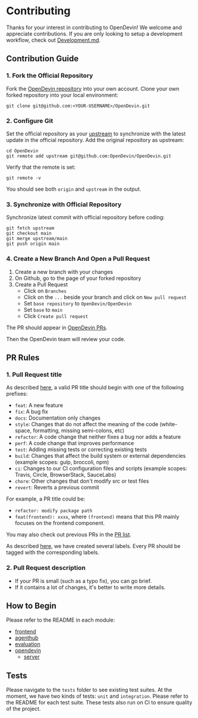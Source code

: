 # Contributing
Thanks for your interest in contributing to OpenDevin! We welcome and appreciate contributions. 
If you are only looking to setup a development workflow, check out [Development.md](https://github.com/OpenDevin/OpenDevin/blob/main/Development.md).

## Contribution Guide
### 1. Fork the Official Repository
Fork the [OpenDevin repository](https://github.com/OpenDevin/OpenDevin) into your own account.
Clone your own forked repository into your local environment:

```shell
git clone git@github.com:<YOUR-USERNAME>/OpenDevin.git
```

### 2. Configure Git
Set the official repository as your [upstream](https://www.atlassian.com/git/tutorials/git-forks-and-upstreams) to synchronize with the latest update in the official repository.
Add the original repository as upstream:

```shell
cd OpenDevin
git remote add upstream git@github.com:OpenDevin/OpenDevin.git
```

Verify that the remote is set:

```shell
git remote -v
```

You should see both `origin` and `upstream` in the output.

### 3. Synchronize with Official Repository
Synchronize latest commit with official repository before coding:

```shell
git fetch upstream
git checkout main
git merge upstream/main
git push origin main
```

### 4. Create a New Branch And Open a Pull Request
1. Create a new branch with your changes
2. On Github, go to the page of your forked repository
3. Create a Pull Request 
    - Click on `Branches`
    - Click on the `...` beside your branch and click on `New pull request`
    - Set `base repository` to `OpenDevin/OpenDevin`
    - Set `base` to `main`
    - Click `Create pull request`
  
The PR should appear in [OpenDevin PRs](https://github.com/OpenDevin/OpenDevin/pulls).

Then the OpenDevin team will review your code.

## PR Rules
### 1. Pull Request title
As described [here](https://github.com/commitizen/conventional-commit-types/blob/master/index.json), a valid PR title should begin with one of the following prefixes:

- `feat`: A new feature
- `fix`: A bug fix
- `docs`: Documentation only changes
- `style`: Changes that do not affect the meaning of the code (white-space, formatting, missing semi-colons, etc)
- `refactor`: A code change that neither fixes a bug nor adds a feature
- `perf`: A code change that improves performance
- `test`: Adding missing tests or correcting existing tests
- `build`: Changes that affect the build system or external dependencies (example scopes: gulp, broccoli, npm)
- `ci`: Changes to our CI configuration files and scripts (example scopes: Travis, Circle, BrowserStack, SauceLabs)
- `chore`: Other changes that don't modify src or test files
- `revert`: Reverts a previous commit

For example, a PR title could be:
- `refactor: modify package path`
- `feat(frontend): xxxx`, where `(frontend)` means that this PR mainly focuses on the frontend component.

You may also check out previous PRs in the [PR list](https://github.com/OpenDevin/OpenDevin/pulls).

As described [here](https://github.com/OpenDevin/OpenDevin/labels), we have created several labels. Every PR should be tagged with the corresponding labels.

### 2. Pull Request description
- If your PR is small (such as a typo fix), you can go brief.
- If it contains a lot of changes, it's better to write more details.

## How to Begin
Please refer to the README in each module:
- [frontend](./frontend/README.md)
- [agenthub](./agenthub/README.md)
- [evaluation](./evaluation/README.md)
- [opendevin](./opendevin/README.md)
    - [server](./opendevin/server/README.md)

## Tests
Please navigate to the `tests` folder to see existing test suites.
At the moment, we have two kinds of tests: `unit` and `integration`. Please refer to the README for each test suite. These tests also run on CI to ensure quality of
the project.
